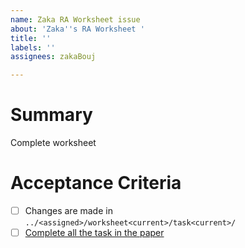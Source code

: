 ```yaml
---
name: Zaka RA Worksheet issue
about: 'Zaka''s RA Worksheet '
title: ''
labels: ''
assignees: zakaBouj

---
```


# Summary
Complete worksheet <current worksheet>

# Acceptance Criteria
- [ ] Changes are made in `../<assigned>/worksheet<current>/task<current>/`
- [ ] [Complete all the task in the paper](https://drive.google.com/drive/folders/1qpioAxmMRlDfS3Q-ed9fB86Ojz-9og1F?usp=drive_link)
<Checklist of features to validate the definition of work has been met>
